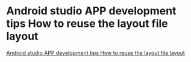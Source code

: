 # Android studio APP development tips How to reuse the layout file layout
[Android studio APP development tips How to reuse the layout file layout](https://aiwithcloud.com/2022/09/15/android_studio_app_development_tips_how_to_reuse_the_layout_file_layout/)